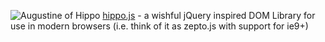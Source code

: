 ![Augustine of Hippo](https://raw.github.com/codylindley/hippojs/master/saint-augustine.jpeg) [hippo.js](http://hippojs.com/) - a wishful jQuery inspired DOM Library for use in modern browsers (i.e. think of it as zepto.js with support for ie9+)

